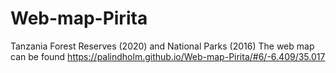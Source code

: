 # Web-map-Pirita
Tanzania Forest Reserves (2020) and National Parks (2016)
The web map can be found https://palindholm.github.io/Web-map-Pirita/#6/-6.409/35.017
